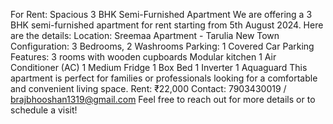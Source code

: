 For Rent: Spacious 3 BHK Semi-Furnished Apartment
We are offering a 3 BHK semi-furnished apartment for rent starting from 5th August 2024. Here are the details:
Location: Sreemaa Apartment - Tarulia New Town
Configuration: 3 Bedrooms, 2 Washrooms
Parking: 1 Covered Car Parking
Features:
3 rooms with wooden cupboards
Modular kitchen
1 Air Conditioner (AC)
1 Medium Fridge
1 Box Bed
1 Inverter
1 Aquaguard 
This apartment is perfect for families or professionals looking for a comfortable and convenient living space.
Rent: ₹22,000 
Contact: 7903430019 / brajbhooshan1319@gmail.com
Feel free to reach out for more details or to schedule a visit!

